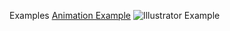 Examples
[Animation Example](https://arikmackenburg.github.io/Animation/)
![Illustrator Example](./illustrator/Draft.svg)
